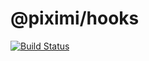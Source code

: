 # @piximi/hooks

[![Build Status](https://travis-ci.org/piximi/hooks.svg?branch=master)](https://travis-ci.org/piximi/hooks)
